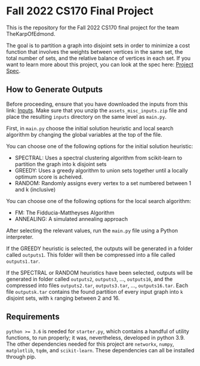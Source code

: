 # Fall 2022 CS170 Final Project
This is the repository for the Fall 2022 CS170 final project for the team TheKarpOfEdmond.

The goal is to partition a graph into disjoint sets in order to minimize a cost function that involves the weights between vertices in the same set, the total number of sets, and the relative balance of vertices in each set. If you want to learn more about this project, you can look at the spec here: [Project Spec](https://cs170.org/assets/pdf/project.pdf).

## How to Generate Outputs
Before proceeding, ensure that you have downloaded the inputs from this link: [Inputs](https://cs170.org/assets/misc/inputs.zip). Make sure that you unzip the `assets_misc_inputs.zip` file and place the resulting `inputs` directory on the same level as `main.py`.

First, in `main.py` choose the initial solution heuristic and local search algorithm by changing the global variables at the top of the file.

You can choose one of the following options for the initial solution heuristic:
* SPECTRAL: Uses a spectral clustering algorithm from scikit-learn to partition the graph into k disjoint sets
* GREEDY: Uses a greedy algorithm to union sets together until a locally optimum score is acheived.
* RANDOM: Randomly assigns every vertex to a set numbered between 1 and k (inclusive)

You can choose one of the following options for the local search algorithm:
* FM: The Fidducia-Mattheyses Algorithm
* ANNEALING: A simulated annealing approach

After selecting the relevant values, run the `main.py` file using a Python interpreter.

If the GREEDY heuristic is selected, the outputs will be generated in a folder called `outputs1`. This folder will then be compressed into a file called `outputs1.tar`.

If the SPECTRAL or RANDOM heuristics have been selected, outputs will be generated in folder called `outputs2`, `outputs3`, ..., `outputs16`, and the compressed into files `outputs2.tar`, `outputs3.tar`, ..., `outputs16.tar`. Each file `outputsk.tar` contains the found partition of every input graph into `k` disjoint sets, with `k` ranging between 2 and 16.

## Requirements
`python >= 3.6` is needed for `starter.py`, which contains a handful of utility functions, to run properly; it was, nevertheless, developed in python 3.9.  
The other dependencies needed for this project are `networkx`, `numpy`, `matplotlib`, `tqdm`, and `scikit-learn`. These dependencies can all be installed through pip.
